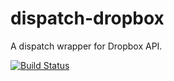 dispatch-dropbox
================

A dispatch wrapper for Dropbox API.

[![Build Status](https://travis-ci.org/akiomik/dispatch-dropbox.png?branch=master)](https://travis-ci.org/akiomik/dispatch-dropbox)

